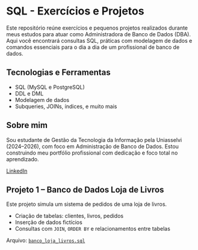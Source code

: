 # SQL - Exercícios e Projetos

Este repositório reúne exercícios e pequenos projetos realizados durante meus estudos para atuar como Administradora de Banco de Dados (DBA). Aqui você encontrará consultas SQL, práticas com modelagem de dados e comandos essenciais para o dia a dia de um profissional de banco de dados.

## Tecnologias e Ferramentas
- SQL (MySQL e PostgreSQL)
- DDL e DML
- Modelagem de dados
- Subqueries, JOINs, índices, e muito mais

## Sobre mim
Sou estudante de Gestão da Tecnologia da Informação pela Uniasselvi (2024–2026), com foco em Administração de Banco de Dados. Estou construindo meu portfólio profissional com dedicação e foco total no aprendizado.

[LinkedIn](www.linkedin.com/in/ana-ludimilla-dos-santos-03498a1a2)  

## Projeto 1 – Banco de Dados Loja de Livros

Este projeto simula um sistema de pedidos de uma loja de livros.

- Criação de tabelas: clientes, livros, pedidos
- Inserção de dados fictícios
- Consultas com `JOIN`, `ORDER BY` e relacionamentos entre tabelas

Arquivo: [`banco_loja_livros.sql`](banco_loja_livros.sql)
